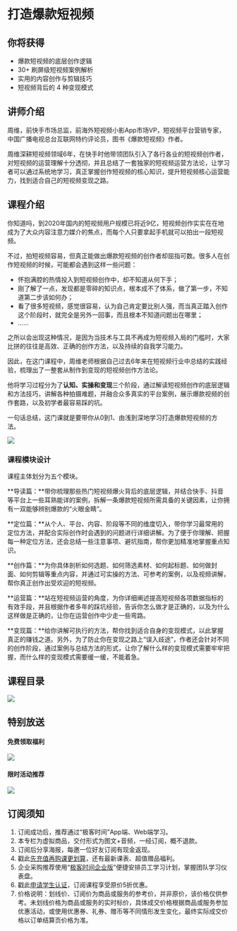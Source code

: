 # 打造爆款短视频

## 你将获得

*   爆款短视频的底层创作逻辑
*   30+ 刷屏级短视频案例解析
*   实用的内容创作与剪辑技巧
*   短视频背后的 4 种变现模式

  

## 讲师介绍

周维，前快手市场总监，前海外短视频小影App市场VP，短视频平台营销专家，中国广播电视总台互联网特约评论员，图书《爆款短视频》作者。

周维深耕短视频领域6年，在快手时他带领团队引入了各行各业的短视频创作者，对短视频的运营理解十分透彻，并且总结了一套独家的短视频运营方法论，让学习者可以通过系统地学习，真正掌握创作短视频的核心知识，提升短视频核心运营能力，找到适合自己的短视频变现之路。

  

## 课程介绍

你知道吗，到2020年国内的短视频用户规模已将近9亿，短视频创作实实在在地成为了大众内容注意力媒介的焦点，而每个人只要拿起手机就可以拍出一段短视频。

不过，拍短视频容易，但真正能做出爆款短视频的创作者却屈指可数。很多人在创作短视频的时候，可能都会遇到这样一些问题：

*   怀抱满腔的热情投入到短视频创作中，却不知道从何下手；
*   刚了解了一点，发现都是零碎的知识点，根本成不了体系，做了第一步，不知道第二步该如何办；
*   看了很多短视频，感觉很容易，认为自己肯定要比别人强，而当真正踏入创作这个阶段时，就完全是另外一回事，而且根本不知道问题出在哪里；
*   ……

之所以会出现这种情况，是因为当技术与工具不再成为短视频入局的门槛时，大家比拼的往往是高效、正确的创作方法，以及持续的自我学习能力。

因此，在这门课程中，周维老师根据自己过去6年来在短视频行业中总结的实践经验，梳理出了一整套从制作到变现的短视频创作方法论。

他将学习过程分为了**认知、实操和变现**三个阶段，通过解读短视频创作的底层逻辑和方法技巧，讲解各种拍摄难题，并融合众多真实的平台案例，展示爆款视频的创作套路，以及初学者最容易踩的坑。

一句话总结，这门课就是要带你从0到1、由浅到深地学习打造爆款短视频的方法。

![](https://static001.geekbang.org/resource/image/2b/2c/2be44cf21a81b42f9637c049d025fd2c.jpg)

### 课程模块设计

课程主体划分为五个模块。

**导读篇：**带你梳理那些热门短视频爆火背后的底层逻辑，并结合快手、抖音等平台上一些耳熟能详的案例，拆解一条爆款短视频所需具备的关键因素，让你拥有一双能够辨别爆款的“火眼金睛”。

**定位篇：**从个人、平台、内容、阶段等不同的维度切入，带你学习最常用的定位方法，并配合实际创作时会遇到的问题进行详细讲解。为了便于你理解、把握每一种定位方法，还会总结一些注意事项、避坑指南，帮你更加精准地掌握重点知识。

**创作篇：**为你具体剖析如何选题、如何筛选素材、如何起标题、如何做封面、如何剪辑等重点内容，并通过可实操的方法、可参考的案例，以及视频讲解，帮你真正创作出受欢迎的短视频。

**运营篇：**站在短视频运营的角度，为你详细阐述提高短视频各项数据指标的有效手段，并且根据作者多年的踩坑经验，告诉你怎么做才是正确的，以及为什么这样做是正确的，让你在运营创作中少走一些弯路。

**变现篇：**给你讲解可执行的方法，帮你找到适合自身的变现模式，以此掌握真正的赚钱之道。另外，为了防止你在变现之路上“误入歧途”，作者还会针对不同的创作阶段，通过案例与总结方法的形式，让你了解什么样的变现模式需要牢牢把握，而什么样的变现模式需要缓一缓，不能着急。

  

## 课程目录

![](https://static001.geekbang.org/resource/image/d2/6c/d2603b2cb36c079b9717f9882047d56c.png)

  

## 特别放送

#### 免费领取福利

[![](https://static001.geekbang.org/resource/image/69/dc/69c52d08278a2164dc5b061ba342a5dc.jpg?wh=960x301)](https://time.geekbang.org/article/427012)

  

#### 限时活动推荐

[![](https://static001.geekbang.org/resource/image/67/a0/6720f5d50b4b38abbf867facdef728a0.png?wh=1035x360)](https://shop18793264.m.youzan.com/wscgoods/detail/2fmoej9krasag5p?dc_ps=2913145716543073286.200001)

  

## 订阅须知

1.  订阅成功后，推荐通过“极客时间”App端、Web端学习。
2.  本专栏为虚拟商品，交付形式为图文+音频，一经订阅，概不退款。
3.  订阅后分享海报，每邀一位好友订阅有现金返现。
4.  戳此[先充值再购课更划算](https://shop18793264.m.youzan.com/wscgoods/detail/2fmoej9krasag5p?scan=1&activity=none&from=kdt&qr=directgoods_1541158976&shopAutoEnter=1)，还有最新课表、超值赠品福利。
5.  企业采购推荐使用“[极客时间企业版](https://b.geekbang.org/?utm_source=geektime&utm_medium=columnintro&utm_campaign=newregister&gk_source=2021020901_gkcolumnintro_newregister)”便捷安排员工学习计划，掌握团队学习仪表盘。
6.  戳此[申请学生认证](https://promo.geekbang.org/activity/student-certificate?utm_source=geektime&utm_medium=caidanlan1)，订阅课程享受原价5折优惠。
7.  价格说明：划线价、订阅价为商品或服务的参考价，并非原价，该价格仅供参考。未划线价格为商品或服务的实时标价，具体成交价格根据商品或服务参加优惠活动，或使用优惠券、礼券、赠币等不同情形发生变化，最终实际成交价格以订单结算页价格为准。
